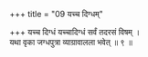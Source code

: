 +++
title = "09 यच्च दिग्धम्"

+++
यच्च दिग्धं यच्चादिग्धं सर्वं तदरसं विषम् ।  
यथा वृका जग्धपुत्रा व्याग्रावालला भवेत् ॥ ९ ॥
